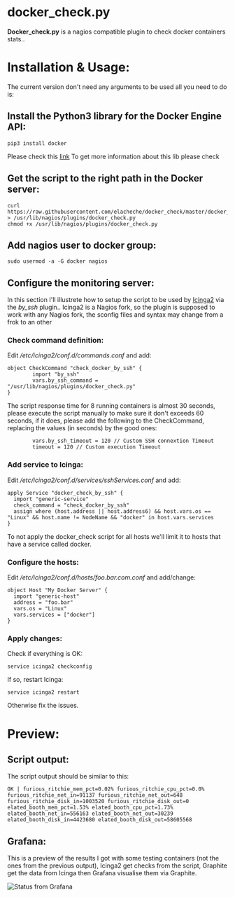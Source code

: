 # docker_check.py
**Docker_check.py** is a nagios compatible plugin to check docker containers stats..

# Installation & Usage:
The current version don't need any arguments to be used all you need to do is:

## Install the Python3 library for the Docker Engine API:
```
pip3 install docker
```
Please check this [link](https://github.com/docker/docker-py) To get more information about this lib please check

## Get the script to the right path in the Docker server:
```
curl https://raw.githubusercontent.com/elacheche/docker_check/master/docker_check.py > /usr/lib/nagios/plugins/docker_check.py
chmod +x /usr/lib/nagios/plugins/docker_check.py
```

## Add nagios user to docker group:
```
sudo usermod -a -G docker nagios
```

## Configure the monitoring server:
In this section I'll illustrete how to setup the script to be used by [Icinga2](https://www.icinga.com/products/icinga-2/) via the *by_ssh* plugin..
Icinga2 is a Nagios fork, so the plugin is supposed to work with any Nagios fork, the sconfig files and syntax may change from a frok to an other

### Check command definition:
Edit */etc/icinga2/conf.d/commands.conf* and add:

```
object CheckCommand "check_docker_by_ssh" {
        import "by_ssh"
        vars.by_ssh_command = "/usr/lib/nagios/plugins/docker_check.py"
}
```
The script response time for 8 running containers is almost 30 seconds, please execute the script manually to make sure it don't exceeds 60 seconds, if it does, please add the following to the CheckCommand, replacing the values (in seconds) by the good ones:
```
        vars.by_ssh_timeout = 120 // Custom SSH connextion Timeout
        timeout = 120 // Custom execution Timeout
```

### Add service to Icinga:
Edit */etc/icinga2/conf.d/services/sshServices.conf* and add:
```
apply Service "docker_check_by_ssh" {
  import "generic-service"
  check_command = "check_docker_by_ssh"
  assign where (host.address || host.address6) && host.vars.os == "Linux" && host.name != NodeName && "docker" in host.vars.services
}
```
To not apply the docker_check script for all hosts we'll limit it to hosts that have a service called docker.

### Configure the hosts:
Edit */etc/icinga2/conf.d/hosts/foo.bar.com.conf* and add/change:
```
object Host "My Docker Server" {
  import "generic-host"
  address = "foo.bar"
  vars.os = "Linux"
  vars.services = ["docker"]
}
```

### Apply changes:
Check if everything is OK:
```
service icinga2 checkconfig
```
If so, restart Icinga:
```
service icinga2 restart
```
Otherwise fix the issues.

# Preview:
## Script output:
The script output should be similar to this:
```
OK | furious_ritchie_mem_pct=0.02% furious_ritchie_cpu_pct=0.0% furious_ritchie_net_in=91137 furious_ritchie_net_out=648 furious_ritchie_disk_in=1003520 furious_ritchie_disk_out=0 elated_booth_mem_pct=1.53% elated_booth_cpu_pct=1.73% elated_booth_net_in=556163 elated_booth_net_out=30239 elated_booth_disk_in=4423680 elated_booth_disk_out=58605568 
```
## Grafana:
This is a preview of the results I got with some testing containers (not the ones from the previous output), Icinga2 get checks from the script, Graphite get the data from Icinga then Grafana visualise them via Graphite.

![Status from Grafana](http://i.imgur.com/bxjcGJ1.png)

